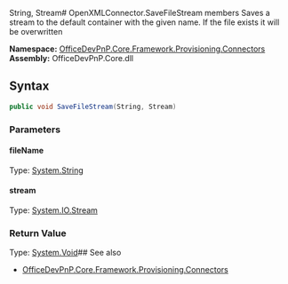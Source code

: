 String, Stream# OpenXMLConnector.SaveFileStream members
Saves a stream to the default container with the given name. If the file exists it will be overwritten  

**Namespace:** [OfficeDevPnP.Core.Framework.Provisioning.Connectors](OfficeDevPnP.Core.Framework.Provisioning.Connectors.md)  
**Assembly:** OfficeDevPnP.Core.dll  
## Syntax
```C#
public void SaveFileStream(String, Stream)
```
### Parameters
#### fileName
Type: [System.String](System.String.md) 
#### 
#### stream
Type: [System.IO.Stream](System.IO.Stream.md) 
#### 
### Return Value
Type: [System.Void](System.Void.md)## See also
- [OfficeDevPnP.Core.Framework.Provisioning.Connectors](OfficeDevPnP.Core.Framework.Provisioning.Connectors.md)
